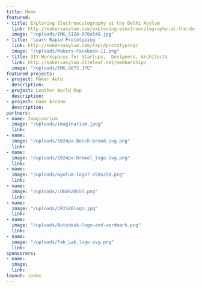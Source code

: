 ```yaml
---
title: Home
featured:
- title: Exploring Electrooculography at the Delhi Asylum
  link: http://makersasylum.com/exploring-electrooculography-at-the-delhi-asylum/
  image: "/uploads/IMG_5128-970x540.jpg"
- title: 'Learn Rapid Prototyping '
  link: http://makersasylum.com/rapidprototyping/
  image: "/uploads/Makers-Facebook-11.png"
- title: DIY Workspaces for Startups,  Designers, Architects
  link: http://makersasylum.siteleaf.net/membership/
  image: "/uploads/IMG_6872.JPG"
featured projects:
- project: Maker Auto
  description: 
- project: Leather World Map
  description: 
- project: Game Arcade
  description: 
partners:
- name: Imaginarium
  image: "/uploads/imaginarium.jpeg"
  link: 
- name: 
  image: "/uploads/1024px-Bosch-brand.svg.png"
  link: 
- name: 
  image: "/uploads/1024px-Dremel_logo.svg.png"
  link: 
- name: 
  image: "/uploads/wyolum-logo7-250x250.png"
  link: 
- name: 
  image: "/uploads/LOGO%20SST.png"
  link: 
- name: 
  image: "/uploads/CRI%20logo.jpg"
  link: 
- name: 
  image: "/uploads/Autodesk-logo-and-wordmark.png"
  link: 
- name: 
  image: "/uploads/Fab_Lab_logo.svg.png"
  link: 
sponsorers:
- name: 
  image: 
  link: 
layout: index
---
```


